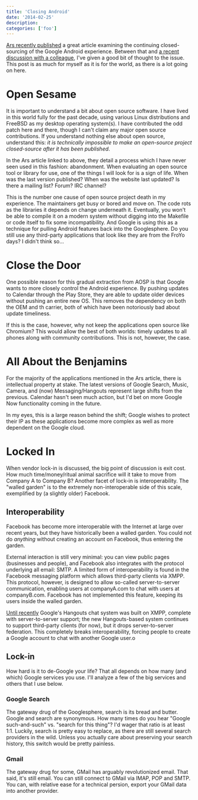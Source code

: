 ```yaml
---
title: 'Closing Android'
date: '2014-02-25'
description:
categories: ['foo']
---
```

[Ars recently
published](http://arstechnica.com/gadgets/2013/10/googles-iron-grip-on-android-controlling-open-source-by-any-means-necessary/)
a great article examining the continuing closed-sourcing of the Google Android experience. Between
that and [a recent discussion with a colleague](https://plus.google.com/u/0/110965477166510475186/posts/44cFyeAyuhm), I've given a good bit of thought to the issue. This post is as much for myself as it is for the world, as there is a lot going on here.

# Open Sesame

It is important to understand a bit about open source software. I have lived in this world fully for
the past decade, using various Linux distributions and FreeBSD as my desktop operating system(s).
I have contributed the odd patch here and there, though I can't claim any major open source
contributions. If you understand nothing else about open source, understand this: *it is technically
impossible to make an open-source project closed-source after it has been published*.

In the Ars article linked to above, they detail a process which I have never seen used in this
fashion: abandonment. When evaluating an open source tool or library for use, one of the
things I will look for is a sign of life. When was the last version published? When was the website
last updated? Is there a mailing list? Forum? IRC channel? 

This is the number one cause of open source project death in my experience. The maintainers get 
busy or bored and move on. The code rots as the libraries it depends on change underneath it.
Eventually, you won't be able to compile it on a modern system without digging into the Makefile or
code itself to fix some incompatibility. And Google is using this as a technique for pulling Android
features back into the Googlesphere. Do you still use any third-party applications that look like
they are from the FroYo days? I didn't think so...

# Close the Door

One possible reason for this gradual extraction from AOSP is that Google wants to more closely
control the Android experience. By pushing updates to Calendar through the Play Store, they are able
to update older devices without pushing an entire new OS. This removes the dependency on both the
OEM and th  carrier, both of which have been notoriously bad about update timeliness.

If this is the case, however, why not keep the applications open source like Chromium? This would
allow the best of both worlds: timely updates to all phones along with community contributions. This
is not, however, the case.

# All About the Benjamins

For the majority of the applications mentioned in the Ars article, there is intellectual property at
stake. The latest versions of Google Search, Music, Camera, and (now) Messaging/Hangouts represent
large shifts from the previous. Calendar hasn't seen much action, but I'd bet on more Google Now
functionality coming in the future.

In my eyes, this is a large reason behind the shift; Google wishes to protect their IP as these
applications become more complex as well as more dependent on the Google cloud. 

# Locked In

When vendor lock-in is discussed, the big point of discussion is exit cost. How much
time/money/ritual animal sacrifice will it take to move from Company A to Company B? Another facet
of lock-in is interoperability. The "walled garden" is to the extremely non-interoperable side of
this scale, exemplified by (a slightly older) Facebook.

## Interoperability

Facebook has become more interoperable with the Internet at large over recent years, but they have
historically been a walled garden. You could not do *anything* without creating an account on
Facebook, thus entering the garden. 

External interaction is still very minimal: you can view public
pages (businesses and people), and Facebook also integrates with the protocol underlying all email:
SMTP. A limited form of interoperability is found in the Facebook messaging platform which allows
third-party clients via XMPP. This protocol, however, is designed to allow so-called
server-to-server communication, enabling users at companyA.com to chat with users at companyB.com.
Facebook has not implemented this feature, keeping its users inside the walled garden.

[Until
recently](http://www.pcworld.com/article/2039820/google-weak-xmpp-support-capabilities-led-us-to-proprietary-tech-in-hangouts.html)
Google's Hangouts chat system was built on XMPP, complete with server-to-server support; the new
Hangouts-based system continues to support third-party clients (for now), but it drops
server-to-server federation. This completely breaks interoperability, forcing people to create a
Google account to chat with another Google user.o

## Lock-in

How hard is it to de-Google your life? That all depends on how many (and which) Google services 
you use. I'll analyze a few of the big services and others that I use below.

### Google Search

The gateway drug of the Googlesphere, search is its bread and butter. Google and search are
synonymous. How many times do you hear "Google such-and-such" vs. "search for this thing"? I'd wager
that ratio is at least 1:1. Luckily, search is pretty easy to replace, as there are still several
search providers in the wild. Unless you actually care about preserving your search history, this
switch would be pretty painless.

### Gmail

The gateway drug for some, GMail has arguably revolutionized email. That said, it's still email.
You can still connect to GMail via IMAP, POP and SMTP. You can, with relative ease for a technical
persion, export your GMail data into another provider.
